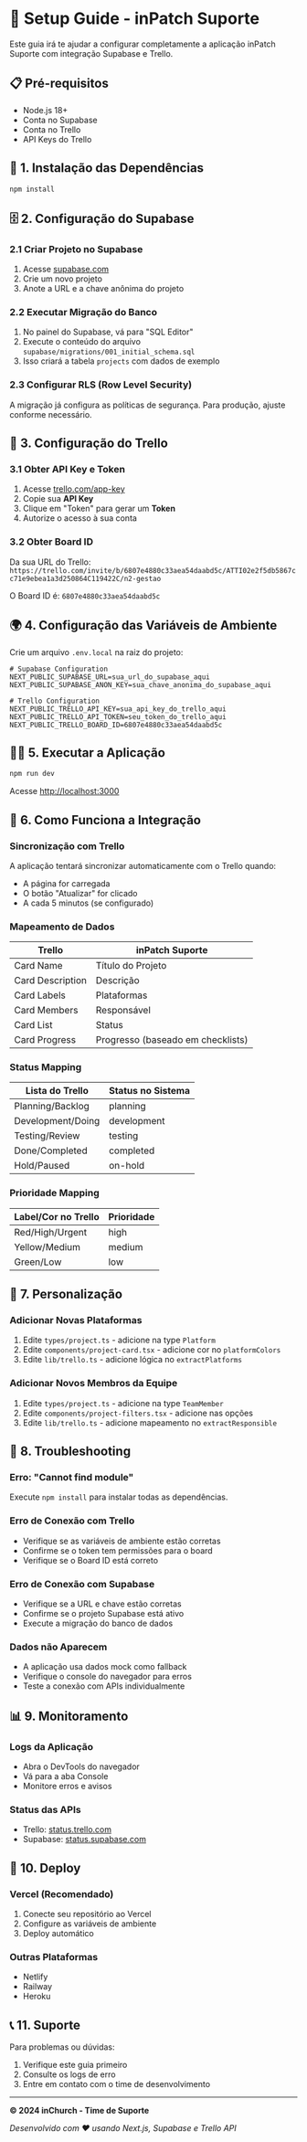# 🚀 Setup Guide - inPatch Suporte

Este guia irá te ajudar a configurar completamente a aplicação inPatch Suporte com integração Supabase e Trello.

## 📋 Pré-requisitos

- Node.js 18+
- Conta no Supabase
- Conta no Trello
- API Keys do Trello

## 🔧 1. Instalação das Dependências

```bash
npm install
```

## 🗄️ 2. Configuração do Supabase

### 2.1 Criar Projeto no Supabase

1. Acesse [supabase.com](https://supabase.com)
2. Crie um novo projeto
3. Anote a URL e a chave anônima do projeto

### 2.2 Executar Migração do Banco

1. No painel do Supabase, vá para "SQL Editor"
2. Execute o conteúdo do arquivo `supabase/migrations/001_initial_schema.sql`
3. Isso criará a tabela `projects` com dados de exemplo

### 2.3 Configurar RLS (Row Level Security)

A migração já configura as políticas de segurança. Para produção, ajuste conforme necessário.

## 🔑 3. Configuração do Trello

### 3.1 Obter API Key e Token

1. Acesse [trello.com/app-key](https://trello.com/app-key)
2. Copie sua **API Key**
3. Clique em "Token" para gerar um **Token**
4. Autorize o acesso à sua conta

### 3.2 Obter Board ID

Da sua URL do Trello: `https://trello.com/invite/b/6807e4880c33aea54daabd5c/ATTI02e2f5db5867cc71e9ebea1a3d250864C119422C/n2-gestao`

O Board ID é: `6807e4880c33aea54daabd5c`

## 🌍 4. Configuração das Variáveis de Ambiente

Crie um arquivo `.env.local` na raiz do projeto:

```env
# Supabase Configuration
NEXT_PUBLIC_SUPABASE_URL=sua_url_do_supabase_aqui
NEXT_PUBLIC_SUPABASE_ANON_KEY=sua_chave_anonima_do_supabase_aqui

# Trello Configuration
NEXT_PUBLIC_TRELLO_API_KEY=sua_api_key_do_trello_aqui
NEXT_PUBLIC_TRELLO_API_TOKEN=seu_token_do_trello_aqui
NEXT_PUBLIC_TRELLO_BOARD_ID=6807e4880c33aea54daabd5c
```

## 🏃‍♂️ 5. Executar a Aplicação

```bash
npm run dev
```

Acesse [http://localhost:3000](http://localhost:3000)

## 🔄 6. Como Funciona a Integração

### Sincronização com Trello

A aplicação tentará sincronizar automaticamente com o Trello quando:
- A página for carregada
- O botão "Atualizar" for clicado
- A cada 5 minutos (se configurado)

### Mapeamento de Dados

| Trello | inPatch Suporte |
|--------|-----------------|
| Card Name | Título do Projeto |
| Card Description | Descrição |
| Card Labels | Plataformas |
| Card Members | Responsável |
| Card List | Status |
| Card Progress | Progresso (baseado em checklists) |

### Status Mapping

| Lista do Trello | Status no Sistema |
|-----------------|-------------------|
| Planning/Backlog | planning |
| Development/Doing | development |
| Testing/Review | testing |
| Done/Completed | completed |
| Hold/Paused | on-hold |

### Prioridade Mapping

| Label/Cor no Trello | Prioridade |
|---------------------|------------|
| Red/High/Urgent | high |
| Yellow/Medium | medium |
| Green/Low | low |

## 🎨 7. Personalização

### Adicionar Novas Plataformas

1. Edite `types/project.ts` - adicione na type `Platform`
2. Edite `components/project-card.tsx` - adicione cor no `platformColors`
3. Edite `lib/trello.ts` - adicione lógica no `extractPlatforms`

### Adicionar Novos Membros da Equipe

1. Edite `types/project.ts` - adicione na type `TeamMember`
2. Edite `components/project-filters.tsx` - adicione nas opções
3. Edite `lib/trello.ts` - adicione mapeamento no `extractResponsible`

## 🐛 8. Troubleshooting

### Erro: "Cannot find module"
Execute `npm install` para instalar todas as dependências.

### Erro de Conexão com Trello
- Verifique se as variáveis de ambiente estão corretas
- Confirme se o token tem permissões para o board
- Verifique se o Board ID está correto

### Erro de Conexão com Supabase
- Verifique se a URL e chave estão corretas
- Confirme se o projeto Supabase está ativo
- Execute a migração do banco de dados

### Dados não Aparecem
- A aplicação usa dados mock como fallback
- Verifique o console do navegador para erros
- Teste a conexão com APIs individualmente

## 📊 9. Monitoramento

### Logs da Aplicação
- Abra o DevTools do navegador
- Vá para a aba Console
- Monitore erros e avisos

### Status das APIs
- Trello: [status.trello.com](https://status.trello.com)
- Supabase: [status.supabase.com](https://status.supabase.com)

## 🚀 10. Deploy

### Vercel (Recomendado)
1. Conecte seu repositório ao Vercel
2. Configure as variáveis de ambiente
3. Deploy automático

### Outras Plataformas
- Netlify
- Railway
- Heroku

## 📞 11. Suporte

Para problemas ou dúvidas:
1. Verifique este guia primeiro
2. Consulte os logs de erro
3. Entre em contato com o time de desenvolvimento

---

**© 2024 inChurch - Time de Suporte**

*Desenvolvido com ❤️ usando Next.js, Supabase e Trello API*
